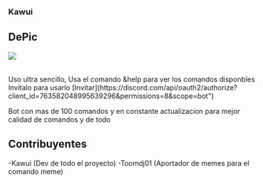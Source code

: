 ### Kawui

## DePic

![](https://cdn.discordapp.com/attachments/763804175510929469/813806894266974218/DePic_2.png)

<br>
Uso ultra sencillo, Usa el comando &help para ver los comandos disponbles
Invitalo para usarlo [Invitar](https://discord.com/api/oauth2/authorize?client_id=763582048995639296&permissions=8&scope=bot")

Bot con mas de 100 comandos y en constante actualizacion para mejor calidad de comandos y de todo

## Contribuyentes

-Kawui (Dev de todo el proyecto)
-Toomdj01 (Aportador de memes para el comando meme)

